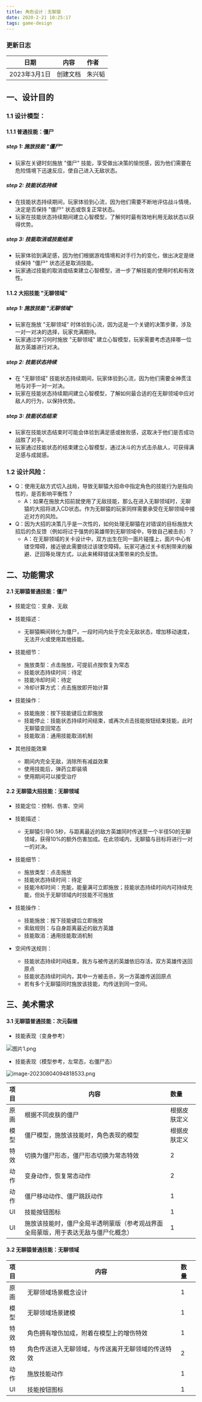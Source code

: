 ```yaml
---
title: 角色设计：无聊猿
date: 2020-2-21 10:25:17
tags: game-design
---
```


### 更新日志

| 日期         | 内容     | 作者   |
| ------------ | -------- | :----- |
| 2023年3月1日 | 创建文档 | 朱兴韬 |

## 一、设计目的

### 1.1 设计模型：

#### 1.1.1 普通技能：僵尸

##### step 1: 施放技能 "僵尸"

- 玩家在关键时刻施放 "僵尸" 技能，享受做出决策的愉悦感，因为他们需要在危险情境下迅速反应，使自己进入无敌状态。

##### step 2: 技能状态持续

- 在技能状态持续期间，玩家体验到心流，因为他们需要不断地评估战斗情境，决定是否保持 "僵尸" 状态或恢复正常状态。
- 玩家在技能状态持续期间建立心智模型，了解何时最有效地利用无敌状态以获得优势。

##### step 3: 技能取消或技能结束

- 玩家体验到满足感，因为他们根据游戏情境和对手行为的变化，做出决定是继续保持 "僵尸" 状态还是取消技能。
- 玩家通过技能的取消或结束建立心智模型，进一步了解技能的使用时机和有效性。

#### 1.1.2 大招技能 "无聊领域"

##### step 1: 施放技能 "无聊领域"

- 玩家在施放 "无聊领域" 时体验到心流，因为这是一个关键的决策步骤，涉及一对一对决的选择，玩家充满期待。
- 玩家通过学习何时施放 "无聊领域" 建立心智模型，玩家需要考虑选择哪一位敌方英雄进行对决。

##### step 2: 技能状态持续

- 在 "无聊领域" 技能状态持续期间，玩家体验到心流，因为他们需要全神贯注地与对手一对一对决。
- 玩家在技能状态持续期间建立心智模型，了解如何最合适的在无聊领域中应对敌人的行为，以保持优势。

##### step 3: 技能状态结束

- 玩家在技能状态结束时可能会体验到满足感或挫败感，这取决于他们是否成功战胜了对手。
- 玩家通过技能状态的结束建立心智模型，通过决斗的方式击杀敌人，可获得满足感与成就感。

### 1.2 设计风险：

- Q：使用无敌方式切入战局，导致无聊猿大招命中指定角色的技能行为是指向性的，是否影响平衡性？
  - A：如果在施放大招前就使用了无敌技能，那么在进入无聊领域时，无聊猿的大招将进入CD状态。作为无聊猿的玩家同样需要承受在无聊领域中接近对方的风险。
- Q：因为大招的决策几乎是一次性的，如何处理无聊猿在对错误的目标施放大招后的负反馈（例如将过于强势的英雄带到无聊领域中，导致自己被击杀）？
  - A：在无聊领域的关卡设计中，双方出生在同一面片碰撞上，面片中心有镂空障碍，接近彼此需要绕过该镂空障碍。玩家可通过关卡机制带来的躲避、迂回等处理方式，以此来稀释错误决策带来的负反馈。

## 二、功能需求

#### 2.1 无聊猿普通技能：僵尸

- 技能定位：变身、无敌
- 技能描述：

  - 无聊猿瞬间转化为僵尸，一段时间内处于完全无敌状态，增加移动速度，无法开火或使用其他技能。
- 技能细节：

  - 施放类型：点击施放，可提前点按恢复为常态
  - 技能状态持续时间：待定
  - 技能冷却时间：待定
  - 冷却计算方式：点击施放即开始计算
- 技能操作：

  - 技能施放：按下技能键后立即施放
  - 技能停止：技能状态持续时间结束，或再次点击技能按钮结束技能，此时无聊猿变回常态
  - 技能取消：通用技能取消机制
- 其他技能效果
  - 期间内完全无敌，消除所有减益效果
  - 使用技能后，弹药立即装填
  - 使用期间可以接受治疗

#### 2.2 无聊猿大招技能：无聊领域

- 技能定位：控制、伤害、空间
- 技能描述：

  - 无聊猿引导0.5秒，与距离最近的敌方英雄同时传送至一个半径50的无聊领域，获得10%的额外伤害加成。在此领域内，无聊猿与目标将进行一对一的对决。
- 技能细节：

  - 施放类型：点击施放
  - 技能状态持续时间：待定
  - 技能冷却时间：充能，能量满可立即施放；技能状态持续时间内可持续充能，但处于无聊领域内时技能不可施放
- 技能操作：

  - 技能施放：按下技能键后立即施放
  - 索敌规则：与自身距离最近的敌方英雄
  - 技能取消：通用技能取消机制
- 空间传送规则：
  - 技能状态持续时间结束，我方与被传送的英雄依旧存活，双方英雄传送回原点
  - 技能状态持续时间内，其中一方被击杀，另一方英雄传送回原点
  - 若有多个无聊猿同时施放该技能，均传送到同一空间。

## 三、美术需求

#### 3.1 无聊猿普通技能：次元裂缝

- 技能表现（变身参考）

![图片1.png](https://fc.sinaimg.cn/large/00724HnBly1hjdbznpttnj30fe07jach.jpg)

- 技能表现（模型参考，左常态，右僵尸态）

![image-20230804094818533.png](https://fc.sinaimg.cn/large/00724HnBly1hjdbz7kflhj30gs0ccdm4.jpg)



| 项目 | 内容                                                         | 数量         |
| :--- | ------------------------------------------------------------ | :----------- |
| 原画 | 根据不同皮肤的僵尸                                           | 根据皮肤定义 |
| 模型 | 僵尸模型，施放该技能时，角色表现的模型                       | 根据皮肤定义 |
| 特效 | 切换为僵尸形态，僵尸形态切换为常态特效                       | 2            |
| 动作 | 变身动作，恢复常态动作                                       | 2            |
| 动作 | 僵尸移动动作、僵尸跳跃动作                                   | 1            |
| UI   | 技能按钮图标                                                 | 1            |
| UI   | 施放该技能时，僵尸全局半透明蒙版（参考观战界面全局蒙版，用于表达无敌与僵尸化概念） | 1            |

#### 3.2 无聊猿普通技能：无聊领域


| 项目 | 内容                                               | 数量 |
| :--- | -------------------------------------------------- | :--- |
| 原画 | 无聊领域场景概念设计                               | 1    |
| 模型 | 无聊领域场景建模                                   | 1    |
| 特效 | 角色拥有增伤加成，附着在模型上的增伤特效           | 1    |
| 特效 | 角色传送进入无聊领域，与传送离开无聊领域的传送特效 | 2    |
| 动作 | 施放技能动作                                       | 1    |
| UI   | 技能按钮图标                                       | 1    |

